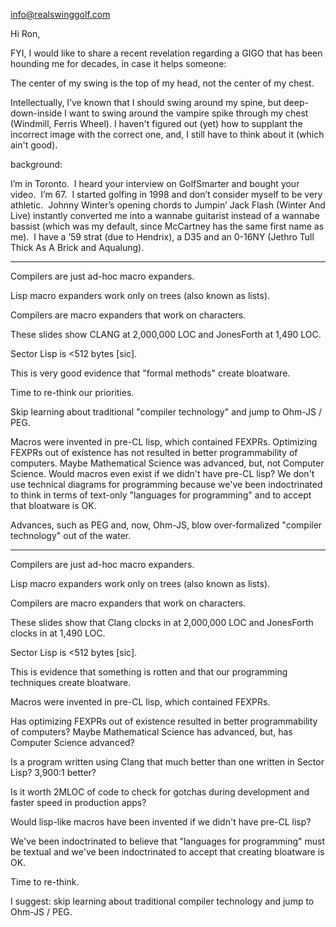 info@realswinggolf.com

Hi Ron,

FYI, I would like to share a recent revelation regarding a GIGO that has been hounding me for decades, in case it helps someone:

The center of my swing is the top of my head, not the center of my chest.

Intellectually, I’ve known that I should swing around my spine, but deep-down-inside I want to swing around the vampire spike through my chest (Windmill, Ferris Wheel).  I haven't figured out (yet) how to supplant the incorrect image with the correct one, and, I still have to think about it (which ain't good).

background:

I’m in Toronto.  I heard your interview on GolfSmarter and bought your video.  I’m 67.  I started golfing in 1998 and don’t consider myself to be very athletic.  Johnny Winter’s opening chords to Jumpin’ Jack Flash (Winter And Live) instantly converted me into a wannabe guitarist instead of a wannabe bassist (which was my default, since McCartney has the same first name as me).  I have a ’59 strat (due to Hendrix), a D35 and an 0-16NY (Jethro Tull Thick As A Brick and Aqualung).

---

Compilers are just ad-hoc macro expanders.

Lisp macro expanders work only on trees (also known as lists).

Compilers are macro expanders that work on characters.

These slides show CLANG at 2,000,000 LOC and JonesForth at 1,490 LOC.

Sector Lisp is <512 bytes [sic].

This is very good evidence that "formal methods" create bloatware.

Time to re-think our priorities.

Skip learning about traditional "compiler technology" and jump to Ohm-JS / PEG.

Macros were invented in pre-CL lisp, which contained FEXPRs.  Optimizing FEXPRs out of existence has not resulted in better programmability of computers.  Maybe Mathematical Science was advanced, but, not Computer Science.  Would macros even exist if we didn't have pre-CL lisp?  We don't use technical diagrams for programming because we've been indoctrinated to think in terms of text-only "languages for programming" and to accept that bloatware is OK.

Advances, such as PEG and, now, Ohm-JS, blow over-formalized "compiler technology" out of the water.

---
Compilers are just ad-hoc macro expanders.

Lisp macro expanders work only on trees (also known as lists).

Compilers are macro expanders that work on characters.

These slides show that Clang clocks in at 2,000,000 LOC and JonesForth clocks in at 1,490 LOC.

Sector Lisp is <512 bytes [sic].

This is evidence that something is rotten and that our programming techniques create bloatware.

Macros were invented in pre-CL lisp, which contained FEXPRs.  

Has optimizing FEXPRs out of existence resulted in better programmability of computers?  Maybe Mathematical Science has advanced, but, has Computer Science advanced?  

Is a program written using Clang that much better than one written in Sector Lisp?  3,900:1 better?

Is it worth 2MLOC of code to check for gotchas during development and faster speed in production apps?

Would lisp-like macros have been invented if we didn't have pre-CL lisp?  

We've been indoctrinated to believe that "languages for programming" must be textual and we've been indoctrinated to accept that creating bloatware is OK.

Time to re-think.

I suggest: skip learning about traditional compiler technology and jump to Ohm-JS / PEG.

